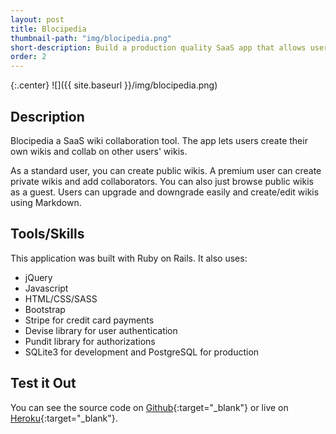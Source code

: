 ```yaml
---
layout: post
title: Blocipedia
thumbnail-path: "img/blocipedia.png"
short-description: Build a production quality SaaS app that allows users to create their own wikis.
order: 2
---
```


{:.center}
![]({{ site.baseurl }}/img/blocipedia.png)

## Description

Blocipedia a SaaS wiki collaboration tool. The app lets users create their own wikis and collab on other users' wikis.

As a standard user, you can create public wikis. A premium user can create private wikis and add collaborators. You can also just browse public wikis as a guest. Users can upgrade and downgrade easily and create/edit wikis using Markdown.

## Tools/Skills
This application was built with Ruby on Rails. It also uses:

* jQuery
* Javascript
* HTML/CSS/SASS
* Bootstrap
* Stripe for credit card payments
* Devise library for user authentication
* Pundit library for authorizations
* SQLite3 for development and PostgreSQL for production


## Test it Out

You can see the source code on [Github](https://github.com/kimbergee/blocipedia){:target="_blank"} or live on [Heroku](https://kimbergee-blocipedia.herokuapp.com/){:target="_blank"}.

